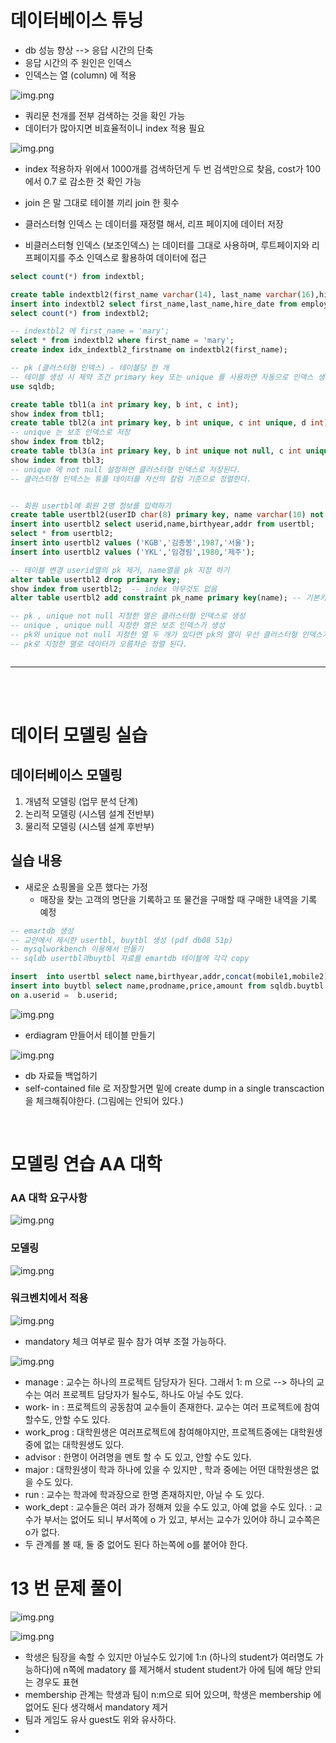 
# 데이터베이스 튜닝
- db 성능 향상 --> 응답 시간의 단축
- 응답 시간의 주 원인은 인덱스
- 인덱스는 열 (column) 에 적용

![img.png](../picture/dbindex01.png)

- 쿼리문 천개를 전부 검색하는 것을 확인 가능
- 데이터가 많아지면 비효율적이니 index 적용 필요

![img.png](../picture/dbindex02.png)
- index 적용하자 위에서 1000개를 검색하던게 두 번 검색만으로 찾음, cost가 100 에서 0.7 로 감소한 것 확인 가능
- join 은 말 그대로 테이블 끼리 join 한 횟수

- 클러스터형 인덱스 는 데이터를 재정렬 해서, 리프 페이지에 데이터 저장
- 비클러스터형 인덱스 (보조인덱스) 는 데이터를 그대로 사용하며, 루트페이지와 리프페이지를 주소 인덱스로 활용하여 데이터에 접근

```sql
select count(*) from indextbl;

create table indextbl2(first_name varchar(14), last_name varchar(16),hire_date date);
insert into indextbl2 select first_name,last_name,hire_date from employees.employees limit 1000;
select count(*) from indextbl2;

-- indextbl2 에 first_name = 'mary';
select * from indextbl2 where first_name = 'mary';
create index idx_indextbl2_firstname on indextbl2(first_name);

-- pk (클러스터형 인덱스) - 테이블당 한 개
-- 테이블 생성 시 제약 조건 primary key 또는 unique 를 사용하면 자동으로 인덱스 생성
use sqldb;

create table tbl1(a int primary key, b int, c int);
show index from tbl1;
create table tbl2(a int primary key, b int unique, c int unique, d int);
-- unique 는 보조 인덱스로 저장
show index from tbl2;
create table tbl3(a int primary key, b int unique not null, c int unique, d int);
show index from tbl3;
-- unique 에 not null 설정하면 클러스터형 인덱스로 저장된다.
-- 클러스터형 인덱스는 튜플 데이터를 자신의 칼럼 기준으로 정렬한다.


-- 회원 usertbl에 회원 2명 정보를 입력하기
create table usertbl2(userID char(8) primary key, name varchar(10) not null,birthyear int not null, addr char(2) not null);
insert into usertbl2 select userid,name,birthyear,addr from usertbl;
select * from usertbl2;
insert into usertbl2 values ('KGB','김종봉',1987,'서울');
insert into usertbl2 values ('YKL','임경림',1980,'제주');

-- 테이블 변경 userid열의 pk 제거, name열을 pk 지정 하기
alter table usertbl2 drop primary key;
show index from usertbl2;  -- index 아무것도 없음
alter table usertbl2 add constraint pk_name primary key(name); -- 기본키 다시 설정하면 index 생김alter

-- pk , unique not null 지정한 열은 클러스터형 인덱스로 생성
-- unique , unique null 지정한 열은 보조 인덱스가 생성
-- pk와 unique not null 지정한 열 두 개가 있다면 pk의 열이 우선 클러스터형 인덱스가 생성된다.
-- pk로 지정한 열로 데이터가 오름차순 정렬 된다.



```

***
<br>
<br>

# 데이터 모델링 실습
## 데이터베이스 모델링
1. 개념적 모델링 (업무 분석 단계)
2. 논리적 모델링 (시스템 설계 전반부)
3. 물리적 모델링 (시스템 설계 후반부)


## 실습 내용
- 새로운 쇼핑몰을 오픈 했다는 가정
  - 매장을 찾는 고객의 명단을 기록하고 또 물건을 구매할 때 구매한 내역을 기록 예정

```sql
-- emartdb 생성
-- 교안에서 제시한 usertbl, buytbl 생성 (pdf db08 51p)  
-- mysqlworkbench 이용해서 만들기
-- sqldb usertbl과buytbl 자료를 emartdb 테이블에 각각 copy

insert  into usertbl select name,birthyear,addr,concat(mobile1,mobile2) from sqldb.usertbl;
insert into buytbl select name,prodname,price,amount from sqldb.buytbl a join sqldb.usertbl b
on a.userid =  b.userid;

```

![img.png](../picture/dbindex03.png)
- erdiagram 만들어서 테이블 만들기

![img.png](../picture/dbindex04.png)
- db 자료들 백업하기
- self-contained file 로 저장할거면 밑에 create dump in a single transcaction을 체크해줘야한다. (그림에는 안되어 있다.)


<br>

# 모델링 연습 AA 대학

### AA 대학 요구사항

![img.png](../picture/requireAA.png)


 ### 모델링
![img.png](../picture/aadiagram.png)

                 

### 워크벤치에서 적용

 ![img.png](../picture/aaer02.png)

- mandatory 체크 여부로 필수 참가 여부 조절 가능하다.

 
![img.png](../picture/aaer.png)

- manage : 교수는 하나의 프로젝트 담당자가 된다. 그래서 1: m 으로 --> 하나의 교수는 여러 프로젝트 담당자가 될수도, 하나도 아닐 수도 있다.
- work- in : 프로젝트의 공동참여 교수들이 존재한다. 교수는 여러 프로젝트에 참여할수도, 안할 수도 있다.
- work_prog : 대학원생은 여러프로젝트에 참여해야지만, 프로젝트중에는 대학원생 중에 없는 대학원생도 있다.
- advisor : 한명이 어려명을 멘토 할 수 도 있고, 안할 수도 있다.
- major : 대학원생이 학과 하나에 있을 수 있지만 , 학과 중에는 어떤 대학원생은 없을 수도 있다.
- run : 교수는 학과에 학과장으로 한명 존재하지만, 아닐 수 도 있다.
- work_dept : 교수들은 여러 과가 정해져 있을 수도 있고, 아예 없을 수도 있다.   : 교수가 부서는 없어도 되니 부서쪽에 o 가 있고, 부서는 교수가 있어야 하니 교수쪽은 o가 없다.
- 두 관계를 볼 때, 둘 중 없어도 된다 하는쪽에 o를 붙어야 한다.


# 13 번 문제 풀이

![img.png](p13_1.png)


![img.png](p13.png)

- 학생은 팀장을 속할 수 있지만 아닐수도 있기에 1:n (하나의 student가 여러명도 가능하다)에 n쪽에 madatory 를 제거해서 student student가 아에 팀에 해당 안되는 경우도 표현
- membership 관계는 학생과 팀이 n:m으로 되어 있으며, 학생은 membership 에 없어도 된다 생각해서 mandatory 제거
- 팀과 게임도 유사 guest도 위와 유사하다.
- 



